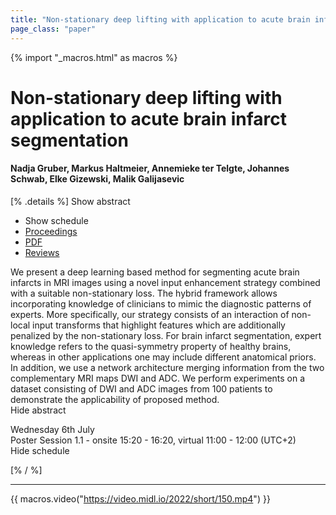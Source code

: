 ```yaml
---
title: "Non-stationary deep lifting with application to acute brain infarct segmentation"
page_class: "paper"
---
```


{% import "_macros.html" as macros %}

# Non-stationary deep lifting with application to acute brain infarct segmentation

#### Nadja Gruber, Markus Haltmeier, Annemieke ter Telgte, Johannes Schwab, Elke Gizewski, Malik Galijasevic

[% .details %]
<a class="toggle_visibility" data-selector=".abstract" data-level="3">Show abstract</a>
- <a class="toggle_visibility" data-selector=".schedule" data-level="3">Show schedule</a>
- <a href="">Proceedings</a>
- <a href="https://openreview.net/pdf?id=pgoioZJ6y9A">PDF</a>
- <a href="https://openreview.net/forum?id=pgoioZJ6y9A">Reviews</a>

<p>
    <span class="abstract">
        We present a deep learning based method for segmenting acute brain infarcts in MRI images using a novel input enhancement strategy combined with a suitable non-stationary loss. The hybrid framework allows incorporating knowledge of clinicians to mimic the diagnostic patterns of experts. More specifically, our strategy consists of an interaction of non-local input transforms that highlight features which are additionally penalized by the non-stationary loss. For brain infarct segmentation, expert knowledge refers to the quasi-symmetry property of healthy brains, whereas in other applications one may include different anatomical priors. In addition, we use a network architecture merging information from the two complementary MRI maps DWI and ADC. We perform experiments on a dataset consisting of DWI and ADC images from 100 patients to demonstrate the applicability of proposed method. 
        <br>
        <span class="actions"><a class="toggle_visibility" data-level="2">Hide abstract</a></span>
    </span>
</p>

<p>
    <span class="schedule">
        Wednesday 6th July<br>Poster Session 1.1 - onsite 15:20 - 16:20, virtual 11:00 - 12:00 (UTC+2)
        <br>
        <span class="actions"><a class="toggle_visibility" data-level="2">Hide schedule</a></span>
    </span>
</p>

[% / %]


---
{{ macros.video("https://video.midl.io/2022/short/150.mp4") }}
